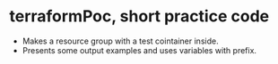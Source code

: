 # terraformPoc, short practice code

* Makes a resource group with a test cointainer inside. 
* Presents some output examples and uses variables with prefix. 

